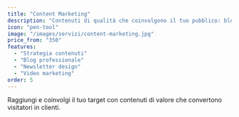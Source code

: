 ```yaml
---
title: "Content Marketing"
description: "Contenuti di qualità che coinvolgono il tuo pubblico: blog, newsletter, video e strategie editorial."
icon: "pen-tool"
image: "/images/servizi/content-marketing.jpg"
price_from: "350"
features:
  - "Strategia contenuti"
  - "Blog professionale"
  - "Newsletter design"
  - "Video marketing"
order: 5
---
```


Raggiungi e coinvolgi il tuo target con contenuti di valore che convertono visitatori in clienti.

